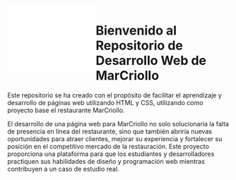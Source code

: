 <img width="200" height="150" align="left" style="float: left; margin: 0px 10px 0 10;" alt="MarCriollo Logo" src="Pag_MarCriollo/src/img/crab.png">   

# Bienvenido al Repositorio de Desarrollo Web de MarCriollo
Este repositorio se ha creado con el propósito de facilitar el aprendizaje y desarrollo de páginas web utilizando HTML y CSS, utilizando como proyecto base el restaurante MarCriollo.

El desarrollo de una página web para MarCriollo no solo solucionaría la falta de presencia en línea del restaurante, sino que también abriría nuevas oportunidades para atraer clientes, mejorar su experiencia y fortalecer su posición en el competitivo mercado de la restauración. Este proyecto proporciona una plataforma para que los estudiantes y desarrolladores practiquen sus habilidades de diseño y programación web mientras contribuyen a un caso de estudio real.
